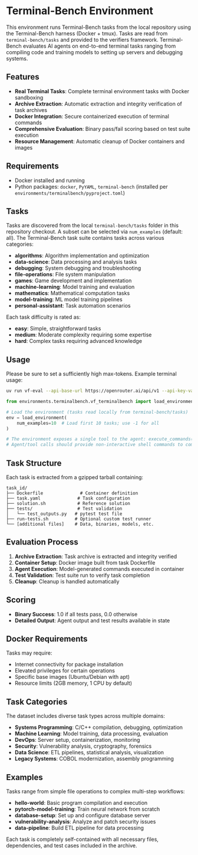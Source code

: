 # Terminal-Bench Environment

This environment runs Terminal-Bench tasks from the local repository using the Terminal-Bench harness (Docker + tmux). Tasks are read from `terminal-bench/tasks` and provided to the verifiers framework. Terminal-Bench evaluates AI agents on end-to-end terminal tasks ranging from compiling code and training models to setting up servers and debugging systems.

## Features

- **Real Terminal Tasks**: Complete terminal environment tasks with Docker sandboxing
- **Archive Extraction**: Automatic extraction and integrity verification of task archives
- **Docker Integration**: Secure containerized execution of terminal commands
- **Comprehensive Evaluation**: Binary pass/fail scoring based on test suite execution
- **Resource Management**: Automatic cleanup of Docker containers and images

## Requirements

- Docker installed and running
- Python packages: `docker`, `PyYAML`, `terminal-bench` (installed per `environments/terminalbench/pyproject.toml`)

## Tasks

Tasks are discovered from the local `terminal-bench/tasks` folder in this repository checkout. A subset can be selected via `num_examples` (default: all). The Terminal-Bench task suite contains tasks across various categories:

- **algorithms**: Algorithm implementation and optimization
- **data-science**: Data processing and analysis tasks  
- **debugging**: System debugging and troubleshooting
- **file-operations**: File system manipulation
- **games**: Game development and implementation
- **machine-learning**: Model training and evaluation
- **mathematics**: Mathematical computation tasks
- **model-training**: ML model training pipelines
- **personal-assistant**: Task automation scenarios

Each task difficulty is rated as:
- **easy**: Simple, straightforward tasks
- **medium**: Moderate complexity requiring some expertise
- **hard**: Complex tasks requiring advanced knowledge

## Usage

Please be sure to set a sufficiently high max-tokens.
Example terminal usage:
```bash
uv run vf-eval --api-base-url https://openrouter.ai/api/v1 --api-key-var OPENROUTER_API_KEY --model openai/gpt-5-mini --num-examples 10 --rollouts-per-example 1 --max-tokens 16384 environments.terminalbench.vf_terminalbench
```

```python
from environments.terminalbench.vf_terminalbench import load_environment

# Load the environment (tasks read locally from terminal-bench/tasks)
env = load_environment(
    num_examples=10  # Load first 10 tasks; use -1 for all
)

# The environment exposes a single tool to the agent: execute_commands(commands: List[str], reasoning: str = "")
# Agent/tool calls should provide non-interactive shell commands to complete the task inside the container.
```

## Task Structure

Each task is extracted from a gzipped tarball containing:

```
task_id/
├── Dockerfile              # Container definition
├── task.yaml              # Task configuration  
├── solution.sh            # Reference solution
├── tests/                 # Test validation
│   └── test_outputs.py   # pytest test file
├── run-tests.sh          # Optional custom test runner
└── [additional files]    # Data, binaries, models, etc.
```

## Evaluation Process

1. **Archive Extraction**: Task archive is extracted and integrity verified
2. **Container Setup**: Docker image built from task Dockerfile
3. **Agent Execution**: Model-generated commands executed in container
4. **Test Validation**: Test suite run to verify task completion
5. **Cleanup**: Cleanup is handled automatically

## Scoring

- **Binary Success**: 1.0 if all tests pass, 0.0 otherwise
- **Detailed Output**: Agent output and test results available in state

## Docker Requirements

Tasks may require:
- Internet connectivity for package installation
- Elevated privileges for certain operations
- Specific base images (Ubuntu/Debian with apt)
- Resource limits (2GB memory, 1 CPU by default)



## Task Categories

The dataset includes diverse task types across multiple domains:

- **Systems Programming**: C/C++ compilation, debugging, optimization
- **Machine Learning**: Model training, data processing, evaluation  
- **DevOps**: Server setup, containerization, monitoring
- **Security**: Vulnerability analysis, cryptography, forensics
- **Data Science**: ETL pipelines, statistical analysis, visualization
- **Legacy Systems**: COBOL modernization, assembly programming

## Examples

Tasks range from simple file operations to complex multi-step workflows:

- **hello-world**: Basic program compilation and execution
- **pytorch-model-training**: Train neural network from scratch
- **database-setup**: Set up and configure database server
- **vulnerability-analysis**: Analyze and patch security issues
- **data-pipeline**: Build ETL pipeline for data processing

Each task is completely self-contained with all necessary files, dependencies, and test cases included in the archive. 